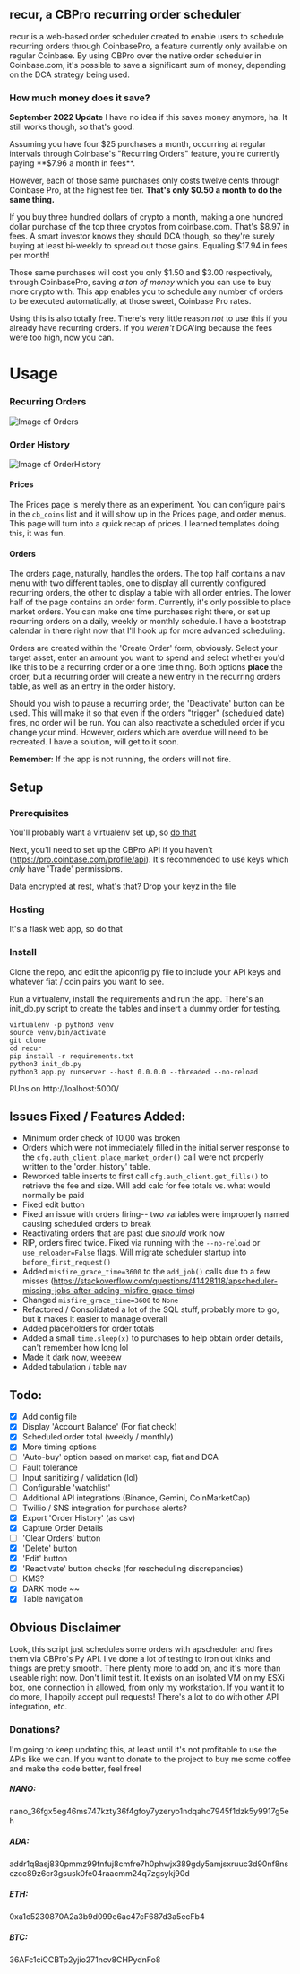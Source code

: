 ## recur, a CBPro recurring order scheduler

recur is a web-based order scheduler created to enable users to schedule recurring orders through CoinbasePro, a feature currently only available on regular Coinbase. By using CBPro over the native order scheduler in Coinbase.com, it's possible to save a significant sum of money, depending on the DCA strategy being used.

### How much money does it save?

**September 2022 Update** 
I have no idea if this saves money anymore, ha. It still works though, so that's good.

Assuming you have four $25 purchases a month, occurring at regular intervals through Coinbase's "Recurring Orders" feature, you're currently paying **$7.96 a month in fees**.

However, each of those same purchases only costs twelve cents through Coinbase Pro, at the highest fee tier. **That's only $0.50 a month to do the same thing.**

If you buy three hundred dollars of crypto a month, making a one hundred dollar purchase of the top three cryptos from coinbase.com. That's $8.97 in fees. A smart investor knows they should DCA though, so they're surely buying at least bi-weekly to spread out those gains. Equaling $17.94 in fees per month!

Those same purchases will cost you only $1.50 and $3.00 respectively, through CoinbasePro, saving *a ton of money* which you can use to buy more crypto with. This app enables you to schedule any number of orders to be executed automatically, at those sweet, Coinbase Pro rates.

Using this is also totally free. There's very little reason *not* to use this if you already have recurring orders. If you *weren't* DCA'ing because the fees were too high, now you can.

# Usage

### Recurring Orders
![Image of Orders](https://i.imgur.com/2h5UdHs.jpeg)

### Order History
![Image of OrderHistory](https://i.imgur.com/vdBMDLQ.jpg)

#### Prices

The Prices page is merely there as an experiment. You can configure pairs in the `cb_coins` list and it will show up in the Prices page, and order menus. This page will turn into a quick recap of prices. I learned templates doing this, it was fun.

#### Orders

The orders page, naturally, handles the orders. The top half contains a nav menu with two different tables, one to display all currently configured recurring orders, the other to display a table with all order entries. The lower half of the page contains an order form. Currently, it's only possible to place market orders. You can make one time purchases right there, or set up recurring orders on a daily, weekly or monthly schedule. I have a bootstrap calendar in there right now that I'll hook up for more advanced scheduling.

Orders are created within the 'Create Order' form, obviously. Select your target asset, enter an amount you want to spend and select whether you'd like this to be a recurring order or a one time thing. Both options **place** the order, but a recurring order will create a new entry in the recurring orders table, as well as an entry in the order history.

Should you wish to pause a recurring order, the 'Deactivate' button can be used. This will make it so that even if the orders "trigger" (scheduled date) fires, no order will be run. You can also reactivate a scheduled order if you change your mind. However, orders which are overdue will need to be recreated. I have a solution, will get to it soon.

**Remember:** If the app is not running, the orders will not fire.


## Setup

### Prerequisites

You'll probably want a virtualenv set up, so [do that](https://pythonbasics.org/virtualenv/)

Next, you'll need to set up the CBPro API if you haven't (https://pro.coinbase.com/profile/api). It's recommended to use keys which *only* have 'Trade' permissions.

Data encrypted at rest, what's that? Drop your keyz in the file

### Hosting

It's a flask web app, so do that

### Install

Clone the repo, and edit the apiconfig.py file to include your API keys and whatever fiat / coin pairs you want to see.

Run a virtualenv, install the requirements and run the app. There's an init_db.py script to create the tables and insert a dummy order for testing.

```
virtualenv -p python3 venv
source venv/bin/activate
git clone
cd recur
pip install -r requirements.txt
python3 init_db.py
python3 app.py runserver --host 0.0.0.0 --threaded --no-reload
```

RUns on http://loalhost:5000/

## Issues Fixed / Features Added:

- Minimum order check of 10.00 was broken
- Orders which were not immediately filled in the initial server response to the `cfg.auth_client.place_market_order()` call were not properly written to the 'order_history' table.
- Reworked table inserts to first call `cfg.auth_client.get_fills()` to retrieve the fee and size. Will add calc for fee totals vs. what would normally be paid
- Fixed edit button
- Fixed an issue with orders firing-- two variables were improperly named causing scheduled orders to break
- Reactivating orders that are past due *should* work now
- RIP, orders fired twice. Fixed via running with the `--no-reload` or `use_reloader=False` flags. Will migrate scheduler startup into `before_first_request()`
- Added `misfire_grace_time=3600` to the `add_job()` calls due to a few misses (https://stackoverflow.com/questions/41428118/apscheduler-missing-jobs-after-adding-misfire-grace-time)
- Changed `misfire_grace_time=3600` to `None`
- Refactored / Consolidated a lot of the SQL stuff, probably more to go, but it makes it easier to manage overall
- Added placeholders for order totals
- Added a small `time.sleep(x)` to purchases to help obtain order details, can't remember how long lol
- Made it dark now, weeeew
- Added tabulation / table nav


## Todo:

- [x] Add config file
- [x] Display 'Account Balance' (For fiat check)
- [x] Scheduled order total (weekly / monthly)
- [x] More timing options
- [ ] 'Auto-buy' option based on market cap, fiat and DCA
- [ ] Fault tolerance
- [ ] Input sanitizing / validation (lol)
- [ ] Configurable 'watchlist'
- [ ] Additional API integrations (Binance, Gemini, CoinMarketCap)
- [ ] Twillio / SNS integration for purchase alerts?
- [x] Export 'Order History' (as csv)
- [x] Capture Order Details
- [ ] 'Clear Orders' button
- [x] 'Delete' button
- [x] 'Edit' button
- [x] 'Reactivate' button checks (for rescheduling discrepancies)
- [ ] KMS?
- [x] DARK mode ~~
- [x] Table navigation

## Obvious Disclaimer

Look, this script just schedules some orders with apscheduler and fires them via CBPro's Py API. I've done a lot of testing to iron out kinks and things are pretty smooth. There plenty more to add on, and it's more than useable right now. Don't limit test it. It exists on an isolated VM on my ESXi box, one connection in allowed, from only my workstation. If you want it to do more, I happily accept pull requests! There's a lot to do with other API integration, etc.

### Donations?

I'm going to keep updating this, at least until it's not profitable to use the APIs like we can. If you want to donate to the project to buy me some coffee and make the code better, feel free!

##### NANO:
nano_36fgx5eg46ms747kzty36f4gfoy7yzeryo1ndqahc7945f1dzk5y9917g5eh
##### ADA:
addr1q8asj830pmmz99fnfuj8cmfre7h0phwjx389gdy5amjsxruuc3d90nf8nsczcc89z6cr3gsusk0fe04raacmm24q7zgsykj90d
##### ETH:
0xa1c5230870A2a3b9d099e6ac47cF687d3a5ecFb4
##### BTC:
36AFc1ciCCBTp2yjio271ncv8CHPydnFo8

